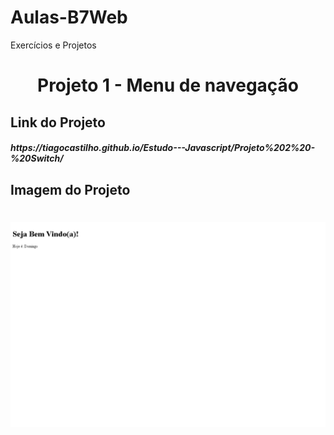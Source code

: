 # Aulas-B7Web
Exercícios e Projetos
<br/>
<h1 align="center">
    Projeto 1 - Menu de navegação
</h1>

## Link do Projeto
<h5>
https://tiagocastilho.github.io/Estudo---Javascript/Projeto%202%20-%20Switch/ 
</h5>

## Imagem do Projeto
<h1 align="center">
<img src="https://github.com/TiagoCastilho/Estudo---Javascript/blob/main/Projeto%202%20-%20Switch/como%20ficou.png">
</h1>
